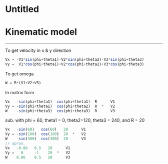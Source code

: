 # Untitled

# Kinematic model

---

To get velocity in x & y direction 

```jsx
Vx = -V1*sin(phi+theta1)-V2*sin(phi+theta2)-V3*sin(phi+theta3)
Vy =  V1*cos(phi+theta1)+V2*cos(phi+theta2)+V3*cos(phi+theta3)
```

To get omega

```jsx
W = R*(V1+V2+V3)
```

In matrix form

```jsx
Vx   -sin(phi+theta1)  cos(phi+theta1)  R      V1
Vy = -sin(phi+theta1)  cos(phi+theta2)  R  *   V2
W    -sin(phi+theta3)  cos(phi+theta3)  R      V3
```

sub. with phi = 60, theta1 = 0, theta2=120, theta3 = 240, and R = 20

```jsx
Vx   -sin(60)   cos(60)   20      V1
Vy = -sin(180)  cos(180)  20  *   V2
W    -sin(300)  cos(300)  20      V3
// aprox.
Vx   -0.86   0.5   20      V1
Vy =   0     -1    20  *   V2
W    0.86    0.5   20      V3
```